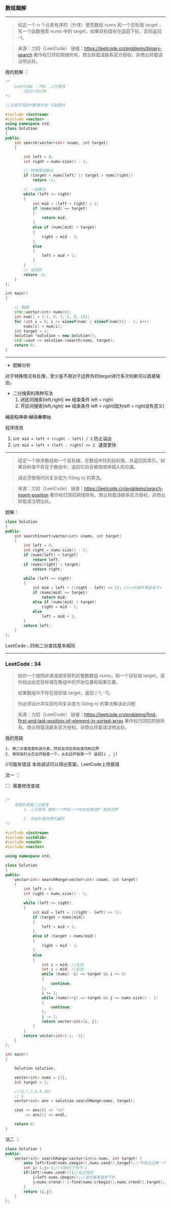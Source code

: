 ### 		数组题解

---



> 给定一个 n 个元素有序的（升序）整型数组 nums 和一个目标值 target  ，写一个函数搜索 nums 中的 target，如果目标值存在返回下标，否则返回 -1。

> 来源：力扣（LeetCode）
> 链接：https://leetcode.cn/problems/binary-search
> 著作权归领扣网络所有。商业转载请联系官方授权，非商业转载请注明出处。



我的题解 ：

```c++
/*
    LeetCode ：704. 二分查找
        2022/10/30
*/

//注意不同的判断顺序会 可能超时

#include <iostream>
#include <vector>
using namespace std;
class Solution
{
public:
    int search(vector<int> &nums, int target)
    {

        int left = 0;
        int right = nums.size() - 1;

        // 特殊情况输出
        if (target < nums[left] || target > nums[right])
            return -1;

        // 一般情况
        while (left <= right)
        {
            int mid = (left + right) / 2;
            if (nums[mid] == target)
            {
                return mid;
            }
            else if (nums[mid] > target)
            {
                right = mid - 1;
            }
            else
            {
                left = mid + 1;
            }
        }
        // 没找到
        return -1;
    }
};

int main()
{

    // 数据
    std::vector<int> nums(6);
    int num[] = {-1, 0, 3, 5, 9, 12};
    for (int i = 0; i <= sizeof(num) / sizeof(num[0]) - 1; i++)
        nums[i] = num[i];
    int target = 2;
    Solution *solution = new Solution();
    std::cout << solution->search(nums, target);
    return 0;
}
```

---

* 题解分析

对于特殊情况有处理，至少是不用对于边界外的*target*进行多次判断可以直接输出。

* 二分搜索的两种写法
  1. 闭区间搜索[left,right] <=> 结束条件 left = right
  2. 开区间搜索[left,right) <=> 结束条件 left > right(因为left = right没有意义)



~~越是程序员 越注重攀比~~

程序改进

1. `int mid = left + (right - left) / 2`  防止溢出
2. `int mid = left + (left - right) >> 2 ` 速度更快



---



> 给定一个排序数组和一个目标值，在数组中找到目标值，并返回其索引。如果目标值不存在于数组中，返回它将会被按顺序插入的位置。
>
> 请必须使用时间复杂度为 O(log n) 的算法。

> 来源：力扣（LeetCode）
> 链接：https://leetcode.cn/problems/search-insert-position
> 著作权归领扣网络所有。商业转载请联系官方授权，非商业转载请注明出处。



题解：

```c++
class Solution
{
public:
    int searchInsert(vector<int> &nums, int target)
    {
        int left = 0;
        int right = nums.size() - 1;
        if (nums[left] > target)
            return left;
        if (nums[right] < target)
            return right;

        while (left <= right)
        {
            int mid = left + ((right - left) >> 2); //>>的操作等级低于+
            if (nums[mid] == target)
                return mid;
            else if (nums[mid] > target)
                right = mid - 1;
            else
                left = mid + 1;
        }
        return left;
    }
};

```

LeetCode : 35和二分查找基本相同

---



### LeetCode : 34

>给你一个按照非递减顺序排列的整数数组 nums，和一个目标值 target。请你找出给定目标值在数组中的开始位置和结束位置。
>
>如果数组中不存在目标值 target，返回 [-1, -1]。
>
>你必须设计并实现时间复杂度为 O(log n) 的算法解决此问题
>
>来源：力扣（LeetCode）
>链接：https://leetcode.cn/problems/find-first-and-last-position-of-element-in-sorted-array
>著作权归领扣网络所有。商业转载请联系官方授权，非商业转载请注明出处。



我的思路

	1. 用二分查找查到该元素，然后在向左向右查找到边界
 	2. 用双指针从左边开始查一个，从右边开始查一个 返回[i , j]

//可能有错误 本地调试可以得出答案，LeetCode上传报错



法一 ：

- [ ] 需要修改查错

```c++

/*
    双指针或者二分查找
        1. 二分查找 查到一个然后一个向左右两边扩 找到边界

        2. 双指针查找两次遍历
*/

#include <iostream>
#include <cstdlib>
#include <cmath>
#include <vector>

using namespace std;

class Solution
{
public:
    vector<int> searchRange(vector<int> &nums, int target)
    {
        int left = 0;
        int right = nums.size() - 1;

        while (left <= right)
        {
            int mid = left + ((right - left) >> 1);
            if (target > nums[mid])
            {
                left = mid + 1;
            }
            else if (target < nums[mid])
            {
                right = mid - 1;
            }
            else
            {
                int i = mid; //左找
                int j = mid; //右找
                while (nums[--i] == target && i >= 0)
                {
                    continue;
                };
                i += 1;
                while (nums[++j] == target && j <= nums.size() - 1)
                {
                    continue;
                };
                j -= 1;
                return vector<int>{i, j};
            }
        }
        return vector<int>{-1, -1};
    }
};

int main()
{

    Solution solution;

    vector<int> nums = {1};
    int target = 1;

    //[5,7,7,8,8,10]
    // 6
    vector<int> ans = solution.searchRange(nums, target);

    cout << ans[0] << "\n"
         << ans[1] << endl;

    return 0;
}

```



法二 ：

```c++
class Solution {
public:
    vector<int> searchRange(vector<int>& nums, int target) {
        auto left=find(nums.cbegin(),nums.cend(),target);//寻找左边第一个出现的数    
        int i=-1,j=-1;//初始化下标为-1
        if(left!=nums.cend()){//左边找到
            i=left-nums.cbegin();//迭代器差值求下标
            j=nums.crend()-1-find(nums.crbegin(),nums.crend(),target);//寻找右边第一个出现的数，迭代器差值求下标
        }
        return {i,j};
    }
};

```

